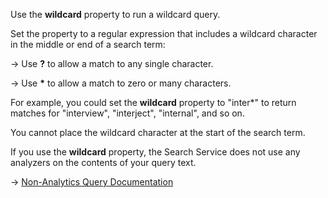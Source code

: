 Use the **wildcard** property to run a wildcard query.

Set the property to a regular expression that includes a wildcard character in the middle or end of a search term:

→ Use **?** to allow a match to any single character.

→ Use **\*** to allow a match to zero or many characters.

For example, you could set the **wildcard** property to "inter*" to return matches for "interview", "interject", "internal", and so on.

You cannot place the wildcard character at the start of the search term.

If you use the **wildcard** property, the Search Service does not use any analyzers on the contents of your query text.

→ [Non-Analytics Query Documentation](https://docs.couchbase.com/server/current/search/search-request-params.html#non-analytic-queries)